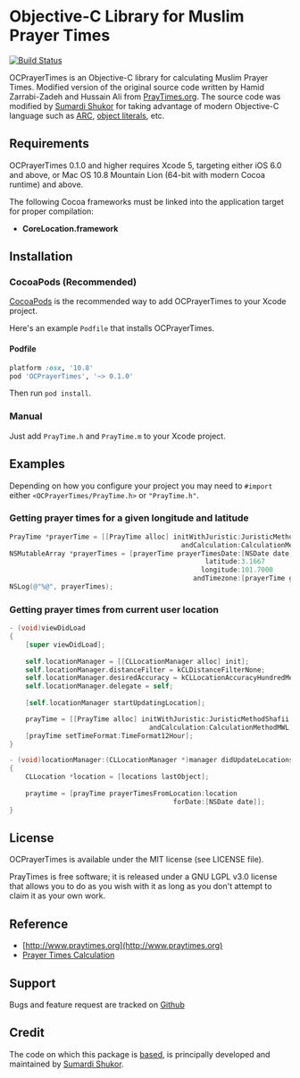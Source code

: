 # Objective-C Library for Muslim Prayer Times

[![Build Status](https://travis-ci.org/sumardi/OCPrayerTimes.png)](https://travis-ci.org/sumardi/OCPrayerTimes)

OCPrayerTimes is an Objective-C library for calculating Muslim Prayer Times. 
Modified version of the original source code written by Hamid Zarrabi-Zadeh and 
Hussain Ali from [PrayTimes.org][1]. The source code was modified by [Sumardi Shukor][2] 
for taking advantage of modern Objective-C language such as [ARC][3], [object literals][4], etc. 

[1]: http://www.praytimes.org
[2]: https://www.twitter.com/sumardi
[3]: http://clang.llvm.org/docs/AutomaticReferenceCounting.html
[4]: http://clang.llvm.org/docs/ObjectiveCLiterals.html

## Requirements

OCPrayerTimes 0.1.0 and higher requires Xcode 5, targeting either iOS 6.0 and above, 
or Mac OS 10.8 Mountain Lion (64-bit with modern Cocoa runtime) and above.  

The following Cocoa frameworks must be linked into the application target for proper compilation:

* **CoreLocation.framework**

## Installation

### CocoaPods (Recommended)

[CocoaPods][5] is the recommended way to add OCPrayerTimes to your Xcode project.  

Here's an example `Podfile` that installs OCPrayerTimes. 

[5]: http://www.cocoapods.org

#### Podfile

```ruby
platform :osx, '10.8'
pod 'OCPrayerTimes', '~> 0.1.0'
```

Then run `pod install`.

### Manual

Just add `PrayTime.h` and `PrayTime.m` to your Xcode project.

## Examples

Depending on how you configure your project you may need to `#import` either `<OCPrayerTimes/PrayTime.h>` or `"PrayTime.h"`.

### Getting prayer times for a given longitude and latitude

```objective-c
PrayTime *prayerTime = [[PrayTime alloc] initWithJuristic:JuristicMethodShafii
                                           andCalculation:CalculationMethodMWL];
NSMutableArray *prayerTimes = [prayerTime prayerTimesDate:[NSDate date]
                                                 latitude:3.1667
                                                longitude:101.7000
                                              andTimezone:[prayerTime getTimeZone]];
NSLog(@"%@", prayerTimes);

```

### Getting prayer times from current user location

```objective-c
- (void)viewDidLoad
{
    [super viewDidLoad];
	
    self.locationManager = [[CLLocationManager alloc] init];
    self.locationManager.distanceFilter = kCLDistanceFilterNone;
    self.locationManager.desiredAccuracy = kCLLocationAccuracyHundredMeters;
    self.locationManager.delegate = self;
    
    [self.locationManager startUpdatingLocation];

    prayTime = [[PrayTime alloc] initWithJuristic:JuristicMethodShafii
                                   andCalculation:CalculationMethodMWL];
    [prayTime setTimeFormat:TimeFormat12Hour];
}

- (void)locationManager:(CLLocationManager *)manager didUpdateLocations:(NSArray *)locations
{
    CLLocation *location = [locations lastObject];
    
    praytime = [prayTime prayerTimesFromLocation:location
                                         forDate:[NSDate date]];
}
```

## License 

OCPrayerTimes is available under the MIT license (see LICENSE file).

PrayTimes is free software;  it is released under a GNU LGPL v3.0 license
that allows you to do as you wish with it as long as you don't attempt
to claim it as your own work. 

## Reference

- [http://www.praytimes.org](http://www.praytimes.org)
- [Prayer Times Calculation](http://www.praytimes.org/wiki/Prayer_Times_Calculation)

## Support

Bugs and feature request are tracked on [Github](https://github.com/sumardi/OCPrayerTimes/issues)

## Credit

The code on which this package is [based][1], is principally developed and maintained by [Sumardi Shukor][2].
